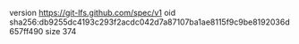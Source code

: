 version https://git-lfs.github.com/spec/v1
oid sha256:db9255dc4193c293f2acdc042d7a87107ba1ae8115f9c9be8192036d657ff490
size 374
